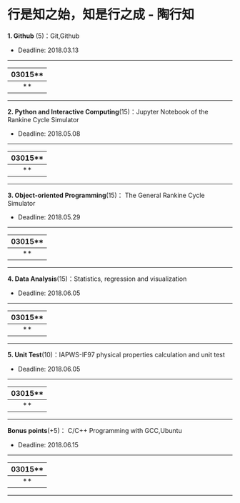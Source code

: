 # 行是知之始，知是行之成 - 陶行知

**1. Github** (5)：Git,Github

* Deadline: 2018.03.13

-----
|03015**  |
|:--------:| 
|  **  | 
---------

**2. Python and Interactive Computing**(15)：Jupyter Notebook of the Rankine Cycle Simulator 

* Deadline: 2018.05.08

-----
|03015**  |
|:--------:| 
|  **  | 
---------


**3. Object-oriented Programming**(15)： The General Rankine Cycle Simulator

* Deadline: 2018.05.29

-----
|03015**  |
|:--------:| 
|  **  | 
---------

**4. Data Analysis**(15)：Statistics, regression and visualization

* Deadline: 2018.06.05

-----
|03015**  |
|:--------:| 
|  **  | 
---------

**5. Unit Test**(10)：IAPWS-IF97 physical properties calculation and unit test  

* Deadline: 2018.06.05

-----
|03015**  |
|:--------:| 
|  **  | 
---------

**Bonus points**(+5)： C/C++ Programming with GCC,Ubuntu  

* Deadline: 2018.06.15

-----
|03015**  |
|:--------:| 
|  **  | 
---------